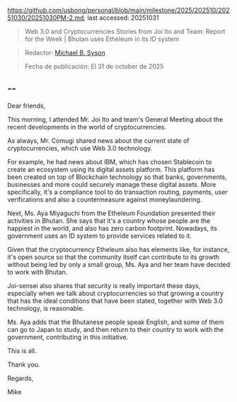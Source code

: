 https://github.com/usbong/personal/blob/main/milestone/2025/202510/20251030/20251030PM-2.md; last accessed: 20251031

> Web 3.0 and Cryptocurrencies Stories from Joi Ito and Team: Report for the Week | Bhutan uses Etheleum in its ID system

> Redactor: [Michael B. Syson](https://www.linkedin.com/in/michaelsyson/)

> Fecha de publicación: El 31 de october de 2025

## --

Dear friends,

This morning, I attended Mr. Joi Ito and team's General Meeting about the recent developments in the world of cryptocurrencies. 

As always, Mr. Comugi shared news about the current state of cryptocurrencies, which use Web 3.0 technology.

For example, he had news about IBM, which has chosen Stablecoin to create an ecosystem using its digital assets platform. This platform has been created on top of Blockchain technology so that banks, governments, businesses and more could securely manage these digital assets. More specifically, it's a compliance tool to do transaction routing, payments, user verifications and also a countermeasure against moneylaundering.

Next, Ms. Aya Miyaguchi from the Etheleum Foundation presented their activities in Bhutan. She says that it's a country whose people are the happiest in the world, and also has zero carbon footprint. Nowadays, its government uses an ID system to provide services related to it.

Given that the cryptocurrency Etheleum also has elements like, for instance, it's open source so that the community itself can contribute to its growth without being led by only a small group, Ms. Aya and her team have decided to work with Bhutan.

Joi-sensei also shares that security is really important these days, especially when we talk about cryptocurrencies so that growing a country that has the ideal conditions that have been stated, together with Web 3.0 technology, is reasonable.

Ms. Aya adds that the Bhutanese people speak English, and some of them can go to Japan to study, and then return to their country to work with the government, contributing in this initiative.

This is all.

Thank you.

Regards,

Mike